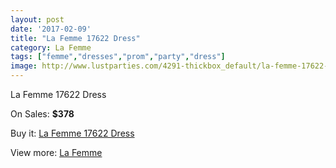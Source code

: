 ```yaml
---
layout: post
date: '2017-02-09'
title: "La Femme 17622 Dress"
category: La Femme
tags: ["femme","dresses","prom","party","dress"]
image: http://www.lustparties.com/4291-thickbox_default/la-femme-17622-dress.jpg
---
```

La Femme 17622 Dress

On Sales: **$378**
<a href="https://www.lustparties.com/en/la-femme/1427-la-femme-17622-dress.html"><amp-img layout="responsive" width="600" height="600" src="//www.lustparties.com/4291-thickbox_default/la-femme-17622-dress.jpg" alt="La Femme 17622 Dress 0" /></a>
<a href="https://www.lustparties.com/en/la-femme/1427-la-femme-17622-dress.html"><amp-img layout="responsive" width="600" height="600" src="//www.lustparties.com/4292-thickbox_default/la-femme-17622-dress.jpg" alt="La Femme 17622 Dress 1" /></a>

Buy it: [La Femme 17622 Dress](https://www.lustparties.com/en/la-femme/1427-la-femme-17622-dress.html "La Femme 17622 Dress")

View more: [La Femme](https://www.lustparties.com/en/4-la-femme "La Femme")